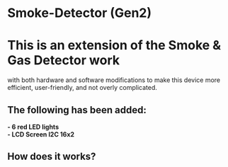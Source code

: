 # Smoke-Detector (Gen2)

<h1>This is an extension of the Smoke & Gas Detector work</h1>
</h4>with both hardware and software modifications to make this device more efficient, user-friendly, and not overly complicated.</h4>
<h2>The following has been added:</h2>
<p><b> - 6 red LED lights<br>
       - LCD Screen I2C 16x2<br>
       </p>
<h2>How does it works?</h2>       
